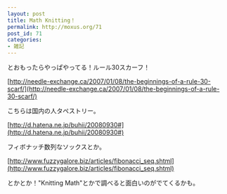 ```yaml
---
layout: post
title: Math Knitting！
permalink: http://moxus.org/71
post_id: 71
categories: 
- 雑記
---
```


とおもったらやっぱやってる！ルール30スカーフ！

[http://needle-exchange.ca/2007/01/08/the-beginnings-of-a-rule-30-scarf/](http://needle-exchange.ca/2007/01/08/the-beginnings-of-a-rule-30-scarf/)

こちらは国内の人タペストリー。

[http://d.hatena.ne.jp/buhii/20080930#](http://d.hatena.ne.jp/buhii/20080930#)

フィボナッチ数列なソックスとか。

[http://www.fuzzygalore.biz/articles/fibonacci_seq.shtml](http://www.fuzzygalore.biz/articles/fibonacci_seq.shtml)

とかとか！"Knitting Math"とかで調べると面白いのがでてくるかも。